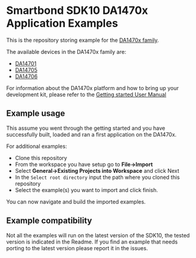 # Smartbond SDK10 DA1470x Application Examples

This is the repository storing example for the [DA1470x family](https://www.dialog-semiconductor.com/products/bluetooth-low-energy/da1470x).

The available devices in the DA1470x family are:

- [DA14701](https://www.dialog-semiconductor.com/products/bluetooth-low-energy/da1470x)
- [DA14705](https://www.dialog-semiconductor.com/products/bluetooth-low-energy/da1470x)
- [DA14706](https://www.dialog-semiconductor.com/products/bluetooth-low-energy/da1470x)

For information about the DA1470x platform and how to bring up your development kit, please refer to the [Getting started User Manual](http://lpccs-docs.dialog-semiconductor.com/um-b-090-da1469x_getting_started/index.html)

## Example usage

This assume you went through the getting started and you have successfully built, loaded and ran a first application on the DA1470x.

For additional examples:

- Clone this repository
- From the workspace you have setup go to **File->Import**
- Select **General->Existing Projects into Workspace** and click Next
- In the `Select root directory` input the path where you cloned this repository
- Select the example(s) you want to import and click finish.

You can now navigate and build the imported examples.

## Example compatibility

Not all the examples will run on the latest version of the SDK10, the tested version is indicated in the Readme. If you find an example that needs porting to the latest version please report it in the issues.
